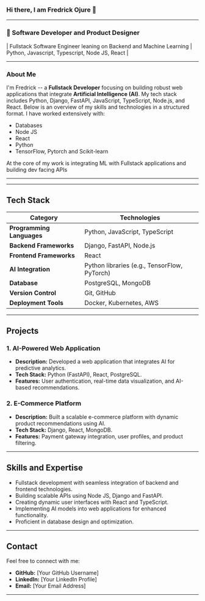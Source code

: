

### Hi there, I am Fredrick Ojure 👋

---

### 👯 Software Developer and Product Designer

| Fullstack Software Engineer leaning on Backend and Machine Learning | Python, Javascript,  Typescript, Node JS, React |

---

### About Me

I'm Fredrick --  a **Fullstack Developer** focusing on building robust web applications that integrate **Artificial Intelligence (AI)**. My tech stack includes Python, Django, FastAPI, JavaScript, TypeScript, Node.js, and React. Below is an overview of my skills and technologies in a structured format.
I have worked extensively with:
- Databases
- Node JS
- React
- Python
- TensorFlow, Pytorch and Scikit-learn

At the core of my work is integrating ML with Fullstack applications  and building dev facing APIs

---


---

## Tech Stack

| **Category**       | **Technologies**                     |
|---------------------|--------------------------------------|
| **Programming Languages** | Python, JavaScript, TypeScript       |
| **Backend Frameworks**    | Django, FastAPI, Node.js             |
| **Frontend Frameworks**   | React                              |
| **AI Integration**        | Python libraries (e.g., TensorFlow, PyTorch) |
| **Database**              | PostgreSQL, MongoDB                |
| **Version Control**       | Git, GitHub                        |
| **Deployment Tools**      | Docker, Kubernetes, AWS            |

---

## Projects
### 1. AI-Powered Web Application
- **Description:** Developed a web application that integrates AI for predictive analytics.
- **Tech Stack:** Python (FastAPI), React, PostgreSQL.
- **Features:** User authentication, real-time data visualization, and AI-based recommendations.

### 2. E-Commerce Platform
- **Description:** Built a scalable e-commerce platform with dynamic product recommendations using AI.
- **Tech Stack:** Django, React, MongoDB.
- **Features:** Payment gateway integration, user profiles, and product filtering.

---

## Skills and Expertise
- Fullstack development with seamless integration of backend and frontend technologies.
- Building scalable APIs using Node JS, Django and FastAPI.
- Creating dynamic user interfaces with React and TypeScript.
- Implementing AI models into web applications for enhanced functionality.
- Proficient in database design and optimization.

---

## Contact
Feel free to connect with me:
- **GitHub:** [Your GitHub Username]
- **LinkedIn:** [Your LinkedIn Profile]
- **Email:** [Your Email Address]

---



<!--
**OjureFred/OjureFred** is a ✨ _special_ ✨ repository because its `README.md` (this file) appears on your GitHub profile.

Here are some ideas to get you started:

- 🔭 I’m currently working on ...
- 🌱 I’m currently learning ...
- 👯 I’m looking to collaborate on ...
- 🤔 I’m looking for help with ...
- 💬 Ask me about ...
- 📫 How to reach me: ...
- 😄 Pronouns: ...
- ⚡ Fun fact: ...
-->

